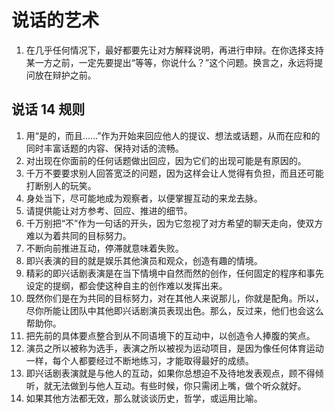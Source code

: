 # 说话的艺术

1. 在几乎任何情况下，最好都要先让对方解释说明，再进行申辩。在你选择支持某一方之前，一定先要提出“等等，你说什么？”这个问题。换言之，永远将提问放在辩护之前。

## 说话 14 规则

1. 用“是的，而且……”作为开始来回应他人的提议、想法或话题，从而在应和的同时丰富话题的内容、保持对话的流畅。
2. 对出现在你面前的任何话题做出回应，因为它们的出现可能是有原因的。
3. 千万不要要求别人回答宽泛的问题，因为这样会让人觉得有负担，而且还可能打断别人的玩笑。
4. 身处当下，尽可能地成为观察者，以便掌握互动的来龙去脉。
5. 请提供能让对方参考、回应、推进的细节。
6. 千万别把“不”作为一句话的开头，因为它忽视了对方希望的聊天走向，使双方难以为着共同的目标努力。
7. 不断向前推进互动，停滞就意味着失败。
8. 即兴表演的目的就是娱乐其他演员和观众，创造有趣的情境。
9. 精彩的即兴话剧表演是在当下情境中自然而然的创作，任何固定的程序和事先设定的提纲，都会使这种自主的创作难以发挥出来。
10. 既然你们是在为共同的目标努力，对在其他人来说那儿，你就是配角。所以，尽你所能让团队中其他即兴话剧演员表现出色。那么，反过来，他们也会这么帮助你。
11. 把先前的具体要点整合到从不同语境下的互动中，以创造令人捧腹的笑点。
12. 演员之所以被称为选手，表演之所以被视为运动项目，是因为像任何体育运动一样，每个人都要经过不断地练习，才能取得最好的成绩。
13. 即兴话剧表演就是与他人的互动，如果你总想迫不及待地发表观点，顾不得倾听，就无法做到与他人互动。有些时候，你只需闭上嘴，做个听众就好。
14. 如果其他方法都无效，那么就谈谈历史，哲学，或运用比喻。


